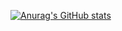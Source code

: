 [![Anurag's GitHub stats](https://github-readme-stats.vercel.app/api?username=lurendie)](https://github.com/anuraghazra/github-readme-stats)
